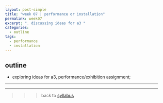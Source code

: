 ```yaml
---
layout: post-simple
title: "week 07 | performance or installation"
permalink: week07
excerpt: ". discussing ideas for a3 "
categories:
  - outline
tags:
  - performance
  - installation
---
```


## outline

* exploring ideas for a3, performance/exhibition assignment;

---
---

>>> back to [syllabus](../aru2018#syllabus)
